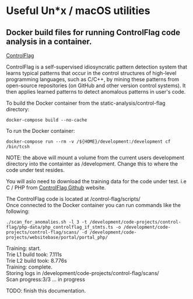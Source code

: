 # Useful Un*x / macOS utilities

## Docker build files for running ControlFlag code analysis in a container.

[ControlFlag](https://github.com/IntelLabs/control-flag)

ControlFlag is a self-supervised idiosyncratic pattern detection system that
learns typical patterns that occur in the control structures of high-level
programming languages, such as C/C++, by mining these patterns from
open-source repositories (on GitHub and other version control systems). It
then applies learned patterns to detect anomalous patterns in user's code.

To build the Docker container from the static-analysis/control-flag directory:

	docker-compose build --no-cache


To run the Docker container:

	docker-compose run --rm -v /${HOME}/development:/development cf /bin/tcsh

NOTE: the above will mount a volume from the current users development
directory into the containter as /development. Change this to where the code
under test resides.

You will aslo need to download the training data for the code under test.
i.e C / PHP from [ControlFlag Github](https://github.com/IntelLabs/control-flag)
website.

The ControlFlag code is located at /control-flag/scripts/  
Once connected to the Docker container you can run commands like the following:

	./scan_for_anomalies.sh -l 3 -t /development/code-projects/control-flag/php-data/php_controlflag_if_stmts.ts -o /development/code-projects/control-flag/scans/ -d /development/code-projects/websitebase/portal/portal_php/

Training: start.  
Trie L1 build took: 7.111s  
Trie L2 build took: 8.776s  
Training: complete.  
Storing logs in /development/code-projects/control-flag/scans/  
Scan progress:3/3 ... in progress  


TODO: finish this documentation.
